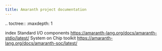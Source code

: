 ```yaml
---
title: Amaranth project documentation
---
```


.. toctree::
   :maxdepth: 1

   index
   Standard I/O components <https://amaranth-lang.org/docs/amaranth-stdio/latest/>
   System on Chip toolkit <https://amaranth-lang.org/docs/amaranth-soc/latest/>
